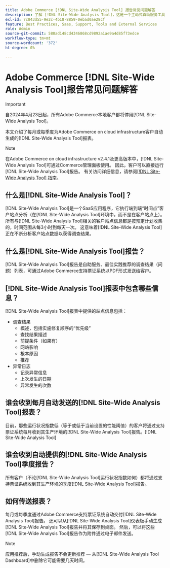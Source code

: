 ```yaml
---
title: Adobe Commerce [!DNL Site-Wide Analysis Tool] 报告常见问题解答
description: 了解 [!DNL Site-Wide Analysis Tool]，这是一个主动式自助服务工具和中央存储库，其中包含详细的系统分析和建议，以确保Adobe Commerce安装的安全性和可操作性。
exl-id: 7c843d55-9e2c-4b18-8859-0ebad0ae28cf
feature: Best Practices, Saas, Support, Tools and External Services
role: Admin
source-git-commit: 580ad148cd4346868cd9892a1ae9a4d85f73edce
workflow-type: tm+mt
source-wordcount: '372'
ht-degree: 0%

---
```


# Adobe Commerce [!DNL Site-Wide Analysis Tool]报告常见问题解答

>[!IMPORTANT]
>
>自2024年4月23日起，所有Adobe Commerce本地客户都将停用[!DNL Site-Wide Analysis Tool]。

本文介绍了每月或每季度为Adobe Commerce on cloud infrastructure客户自动生成的[!DNL Site-Wide Analysis Tool]报表。

>[!NOTE]
>
>在Adobe Commerce on cloud infrastructure v2.4.1及更高版本中，[!DNL Site-Wide Analysis Tool]可通过Commerce管理面板使用。 因此，客户可以直接运行[!DNL Site-Wide Analysis Tool]报告。 有关访问详细信息，请参阅[[!DNL Site-Wide Analysis Tool] 指南](https://experienceleague.adobe.com/docs/commerce-operations/tools/site-wide-analysis-tool/access.html)。

## 什么是[!DNL Site-Wide Analysis Tool]？

[!DNL Site-Wide Analysis Tool]是一个SaaS应用程序，它执行端到端“时间点”客户站点分析（在[!DNL Site-Wide Analysis Tool]环境中，而不是在客户站点上）。 所有与[!DNL Site-Wide Analysis Tool]相关的客户站点信息都是按预定计划收集的，时间范围从每3小时到每天一次。 这意味着[!DNL Site-Wide Analysis Tool]正在不断分析客户站点数据以获得调查结果。

## 什么是[!DNL Site-Wide Analysis Tool]报告？

[!DNL Site-Wide Analysis Tool]报告是自助服务、最佳实践推荐的调查结果（问题）列表，可通过Adobe Commerce支持票证系统以PDF形式发送给客户。

## [!DNL Site-Wide Analysis Tool]报表中包含哪些信息？

[!DNL Site-Wide Analysis Tool]报表中提供的站点信息包括：

* 调查结果
   * 概述，包括实施修复顺序的“优先级”
   * 查找结果描述
   * 前提条件（如果有）
   * 网站影响
   * 根本原因
   * 推荐
* 异常日志
   * 记录异常信息
   * 上次发生的日期
   * 异常发生的次数

## 谁会收到每月自动发送的[!DNL Site-Wide Analysis Tool]报表？

目前，那些运行状况指数低（等于或低于当前设置的性能阈值）的客户将通过支持票证系统每月收到其生产环境的[!DNL Site-Wide Analysis Tool]报告。[!DNL Site-Wide Analysis Tool]

## 谁会收到自动提供的[!DNL Site-Wide Analysis Tool]季度报告？

所有客户（不论[!DNL Site-Wide Analysis Tool]运行状况指数如何）都将通过支持票证系统收到其生产环境的季度[!DNL Site-Wide Analysis Tool]报告。

## 如何传送报表？

每月或每季度通过Adobe Commerce支持票证系统自动交付[!DNL Site-Wide Analysis Tool]报告。 还可以从[!DNL Site-Wide Analysis Tool]仪表板手动生成[!DNL Site-Wide Analysis Tool]报告并将其保存到桌面。 然后，可以将这些[!DNL Site-Wide Analysis Tool]报告作为附件通过电子邮件发送。

>[!NOTE]
>
>应用推荐后，手动生成报告不会更新推荐 — 从[!DNL Site-Wide Analysis Tool Dashboard]中删除它可能需要几天时间。
